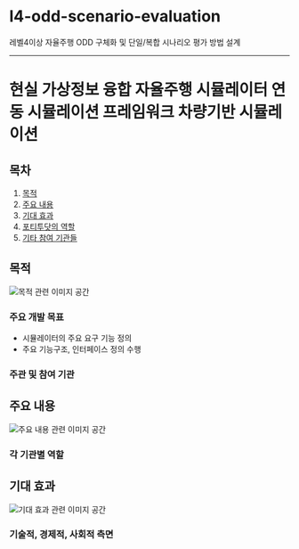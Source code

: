 # l4-odd-scenario-evaluation
레벨4이상 자율주행 ODD 구체화 및 단일/복합 시나리오 평가 방법 설계

---

# 현실 가상정보 융합 자율주행 시뮬레이터 연동 시뮬레이션 프레임워크 차량기반 시뮬레이션

## 목차
1. [목적](#목적)
2. [주요 내용](#주요-내용)
3. [기대 효과](#기대-효과)
4. [포티투닷의 역할](#포티투닷의-역할)
5. [기타 참여 기관들](#기타-참여-기관들)

## 목적
![목적 관련 이미지 공간](#)

### 주요 개발 목표
* 시뮬레이터의 주요 요구 기능 정의
* 주요 기능구조, 인터페이스 정의 수행

### 주관 및 참여 기관


## 주요 내용
![주요 내용 관련 이미지 공간](#)

### 각 기관별 역할


## 기대 효과
![기대 효과 관련 이미지 공간](#)

### 기술적, 경제적, 사회적 측면

